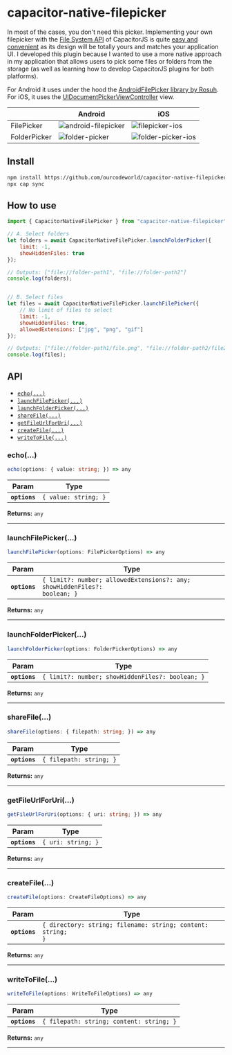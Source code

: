 # capacitor-native-filepicker

In most of the cases, you don't need this picker. Implementing your own filepicker with the [File System API](https://capacitorjs.com/docs/apis/filesystem) of CapacitorJS is quite [easy and convenient](https://www.youtube.com/watch?v=WNte407ArQ0) as its design will be totally yours and matches your application UI. I developed this plugin because I wanted to use a more native approach in my application that allows users to pick some files or folders from the storage (as well as learning how to develop CapacitorJS plugins for both platforms). 

For Android it uses under the hood the [AndroidFilePicker library by Rosuh](https://github.com/rosuH/AndroidFilePicker). For iOS, it uses the [UIDocumentPickerViewController](https://developer.apple.com/documentation/uikit/uidocumentpickerviewcontroller) view.

|   | Android  | iOS  |
|---|---|---|
| FilePicker  | ![android-filepicker](https://user-images.githubusercontent.com/11634719/131224924-b68e20d0-ca53-4869-8f5e-061fb5cda778.png)  | ![filepicker-ios](https://user-images.githubusercontent.com/11634719/131225974-1644f016-b150-4bcb-97af-ff69f55378e4.png)|
| FolderPicker  | ![folder-picker](https://user-images.githubusercontent.com/11634719/131225376-f1ff67a1-8190-4a74-92d0-4e544a8b2b38.png)| ![folder-picker-ios](https://user-images.githubusercontent.com/11634719/131225944-c398a160-48e1-4225-84d9-22cc21a9d64e.png)|


## Install

```bash
npm install https://github.com/ourcodeworld/capacitor-native-filepicker
npx cap sync
```

## How to use

```javascript
import { CapacitorNativeFilePicker } from "capacitor-native-filepicker"; 

// A. Select folders
let folders = await CapacitorNativeFilePicker.launchFolderPicker({
    limit: -1,
    showHiddenFiles: true
});

// Outputs: ["file://folder-path1", "file://folder-path2"]
console.log(folders);


// B. Select files
let files = await CapacitorNativeFilePicker.launchFilePicker({
    // No limit of files to select
    limit: -1,
    showHiddenFiles: true,
    allowedExtensions: ["jpg", "png", "gif"]
});

// Outputs: ["file://folder-path1/file.png", "file://folder-path2/file2.jpg"]
console.log(files);
```

## API

<docgen-index>

* [`echo(...)`](#echo)
* [`launchFilePicker(...)`](#launchfilepicker)
* [`launchFolderPicker(...)`](#launchfolderpicker)
* [`shareFile(...)`](#sharefile)
* [`getFileUrlForUri(...)`](#getfileurlforuri)
* [`createFile(...)`](#createfile)
* [`writeToFile(...)`](#writetofile)

</docgen-index>

<docgen-api>
<!--Update the source file JSDoc comments and rerun docgen to update the docs below-->

### echo(...)

```typescript
echo(options: { value: string; }) => any
```

| Param         | Type                            |
| ------------- | ------------------------------- |
| **`options`** | <code>{ value: string; }</code> |

**Returns:** <code>any</code>

--------------------


### launchFilePicker(...)

```typescript
launchFilePicker(options: FilePickerOptions) => any
```

| Param         | Type                                                                                 |
| ------------- | ------------------------------------------------------------------------------------ |
| **`options`** | <code>{ limit?: number; allowedExtensions?: any; showHiddenFiles?: boolean; }</code> |

**Returns:** <code>any</code>

--------------------


### launchFolderPicker(...)

```typescript
launchFolderPicker(options: FolderPickerOptions) => any
```

| Param         | Type                                                        |
| ------------- | ----------------------------------------------------------- |
| **`options`** | <code>{ limit?: number; showHiddenFiles?: boolean; }</code> |

**Returns:** <code>any</code>

--------------------


### shareFile(...)

```typescript
shareFile(options: { filepath: string; }) => any
```

| Param         | Type                               |
| ------------- | ---------------------------------- |
| **`options`** | <code>{ filepath: string; }</code> |

**Returns:** <code>any</code>

--------------------


### getFileUrlForUri(...)

```typescript
getFileUrlForUri(options: { uri: string; }) => any
```

| Param         | Type                          |
| ------------- | ----------------------------- |
| **`options`** | <code>{ uri: string; }</code> |

**Returns:** <code>any</code>

--------------------


### createFile(...)

```typescript
createFile(options: CreateFileOptions) => any
```

| Param         | Type                                                                   |
| ------------- | ---------------------------------------------------------------------- |
| **`options`** | <code>{ directory: string; filename: string; content: string; }</code> |

**Returns:** <code>any</code>

--------------------


### writeToFile(...)

```typescript
writeToFile(options: WriteToFileOptions) => any
```

| Param         | Type                                                |
| ------------- | --------------------------------------------------- |
| **`options`** | <code>{ filepath: string; content: string; }</code> |

**Returns:** <code>any</code>

--------------------

</docgen-api>
